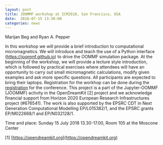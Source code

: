 ```yaml
---
layout: post
title: JOOMMF workshop at ICM2018, San Francisco, USA
date:  2018-07-15 13:30:00
categories: news
---
```

Marijan Beg and Ryan A. Pepper

In this workshop we will provide a brief introduction to computational
micromagnetics. We will introduce and teach the use of a Python
interface (https://joommf.github.io) to drive the OOMMF simulation
package. At the beginning of the workshop, we will provide a lecture
style introduction, which is followed by practical exercises where
attendees will have an opportunity to carry out small micromagnetic
calculations, modify given examples and ask more specific
questions. All participants are expected to bring their
laptops. Registration for the workhop can be done during the
[registration](http://www.icm2018sf.org/?p=register) for the
conference. This project is a part of the Jupyter-OOMMF (JOOMMF)
activity in the OpenDreamKit [2] project and we acknowledge financial
support from Horizon 2020 European Research Infrastructures project
(#676541). The work is also supported by the EPSRC CDT in Next
Generation Computational Modelling EP/L015382/1, and the EPSRC grants
EP/M022668/1 and EP/N032128/1.

Time and place: Sunday 15 July 2018 13.30-17.00, Room 105 at the Moscone Center

[1] [https://opendreamkit.org](https://opendreamkit.org)


